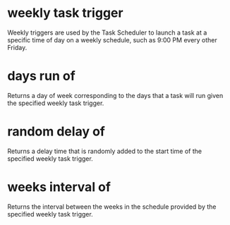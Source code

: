 # weekly task trigger

Weekly triggers are used by the Task Scheduler to launch a task at a specific time of day on a weekly schedule, such as 9:00 PM every other Friday.

# days run of <weekly task trigger>

Returns a day of week corresponding to the days that a task will run given the specified weekly task trigger.

# random delay of <weekly task trigger>

Returns a delay time that is randomly added to the start time of the specified weekly task trigger.

# weeks interval of <weekly task trigger>

Returns the interval between the weeks in the schedule provided by the specified weekly task trigger.

